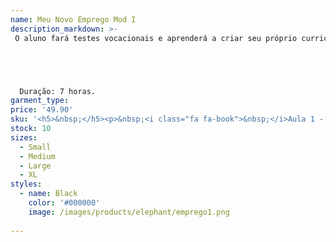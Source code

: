 ```yaml
---
name: Meu Novo Emprego Mod I
description_markdown: >-
 O aluno fará testes vocacionais e aprenderá a criar seu próprio curriculum, e aprenderá a buscar por sua empresa ideal no mercado, verá também como se comportar no dia de sua entrevista de emprego, se preparando tanto mentalmente como fisicamente por sua conquistar sua vaga no mercado de trabalho.





  Duração: 7 horas.
garment_type:
price: '49.90'
sku: '<h5>&nbsp;</h5><p>&nbsp;<i class="fa fa-book">&nbsp;</i>Aula 1 - Apresentação dos Módulos</p><p>&nbsp;<i class="fa fa-book">&nbsp;</i>Aula 2 - Teste Vocacional</p><p>&nbsp;<i class="fa fa-book">&nbsp;</i>Aula 3 - O Que Você Precisa Saber Antes da Entrevista </p><p>&nbsp;<i class="fa fa-book">&nbsp;</i>Aula 4 - Pesquisa Na Internet</p><p>&nbsp;<i class="fa fa-book">&nbsp;</i>Aula 5 - Cause Uma Boa Impressão </p><p>&nbsp;<i class="fa fa-book">&nbsp;</i>Aula 6 - O Que Não Fazer </p><p>&nbsp;<i class="fa fa-book">&nbsp;</i>Aula 7 - O Momento Importante </p>'
stock: 10
sizes:
  - Small
  - Medium
  - Large
  - XL
styles:
  - name: Black
    color: '#000000'
    image: /images/products/elephant/emprego1.png
  
---
```

